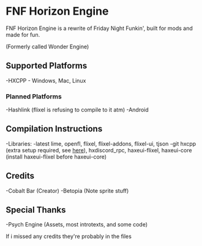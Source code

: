 # FNF Horizon Engine

FNF Horizon Engine is a rewrite of Friday Night Funkin', built for mods and made for fun.

(Formerly called Wonder Engine)

## Supported Platforms

-HXCPP - Windows, Mac, Linux

### Planned Platforms

-Hashlink (flixel is refusing to compile to it atm)
-Android

## Compilation Instructions

-Libraries:
-latest lime, openfl, flixel, flixel-addons, flixel-ui, tjson
-git hxcpp (extra setup required, see [here](https://github.com/HaxeFoundation/hxcpp)), hxdiscord_rpc, haxeui-flixel, haxeui-core (install haxeui-flixel before haxeui-core)

## Credits

-Cobalt Bar (Creator)
-Betopia (Note sprite stuff)

## Special Thanks

-Psych Engine (Assets, most introtexts, and some code)

If i missed any credits they're probably in the files
